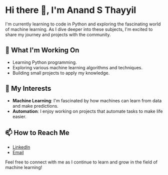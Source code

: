 # Hi there 👋, I'm Anand S Thayyil

I'm currently learning to code in Python and exploring the fascinating world of machine learning. As I dive deeper into these subjects, I'm excited to share my journey and projects with the community.

## 🔭 What I'm Working On

- Learning Python programming.
- Exploring various machine learning algorithms and techniques.
- Building small projects to apply my knowledge.

## 🌱 My Interests

- **Machine Learning**: I'm fascinated by how machines can learn from data and make predictions.
- **Automation**: I enjoy working on projects that automate tasks to make life easier.

## 📫 How to Reach Me

- [LinkedIn](https://www.linkedin.com/in/anand-s-thayyil-737270326/)
- [Email](mailto:anandthayyil@yahoo.com)

Feel free to connect with me as I continue to learn and grow in the field of machine learning!
